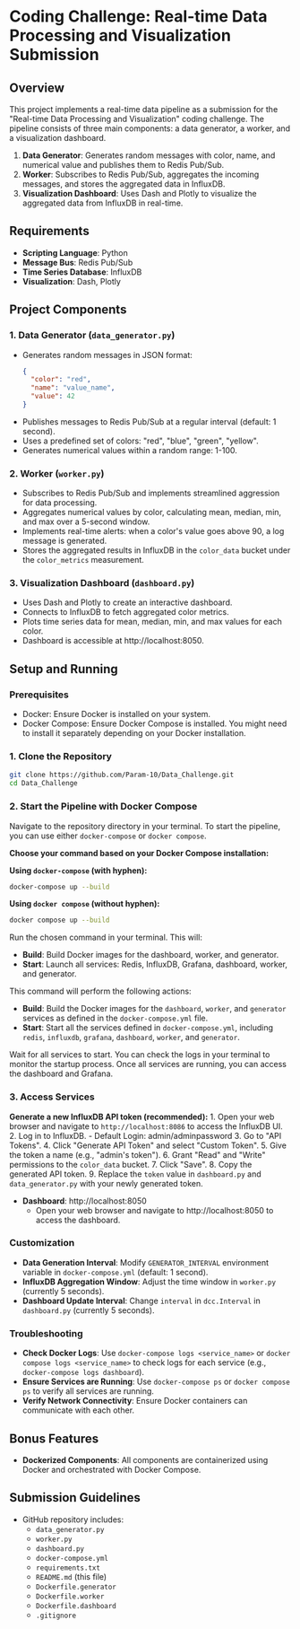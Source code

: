 # Coding Challenge: Real-time Data Processing and Visualization Submission

## Overview
This project implements a real-time data pipeline as a submission for the "Real-time Data Processing and Visualization" coding challenge. The pipeline consists of three main components: a data generator, a worker, and a visualization dashboard.

1. **Data Generator**:  Generates random messages with color, name, and numerical value and publishes them to Redis Pub/Sub.
2. **Worker**: Subscribes to Redis Pub/Sub, aggregates the incoming messages, and stores the aggregated data in InfluxDB.
3. **Visualization Dashboard**: Uses Dash and Plotly to visualize the aggregated data from InfluxDB in real-time.

## Requirements
- **Scripting Language**: Python
- **Message Bus**: Redis Pub/Sub
- **Time Series Database**: InfluxDB
- **Visualization**: Dash, Plotly

## Project Components

### 1. Data Generator (`data_generator.py`)
- Generates random messages in JSON format:
  ```json
  {
    "color": "red",
    "name": "value_name",
    "value": 42
  }
  ```
- Publishes messages to Redis Pub/Sub at a regular interval (default: 1 second).
- Uses a predefined set of colors: "red", "blue", "green", "yellow".
- Generates numerical values within a random range: 1-100.

### 2. Worker (`worker.py`)
- Subscribes to Redis Pub/Sub and implements streamlined aggression for data processing.
- Aggregates numerical values by color, calculating mean, median, min, and max over a 5-second window.
- Implements real-time alerts: when a color's value goes above 90, a log message is generated.
- Stores the aggregated results in InfluxDB in the `color_data` bucket under the `color_metrics` measurement.

### 3. Visualization Dashboard (`dashboard.py`)
- Uses Dash and Plotly to create an interactive dashboard.
- Connects to InfluxDB to fetch aggregated color metrics.
- Plots time series data for mean, median, min, and max values for each color.
- Dashboard is accessible at http://localhost:8050.

## Setup and Running

### Prerequisites
- Docker: Ensure Docker is installed on your system.
- Docker Compose: Ensure Docker Compose is installed. You might need to install it separately depending on your Docker installation.

### 1. Clone the Repository
```bash
git clone https://github.com/Param-10/Data_Challenge.git
cd Data_Challenge
```


### 2. Start the Pipeline with Docker Compose
Navigate to the repository directory in your terminal. To start the pipeline, you can use either `docker-compose` or `docker compose`.

**Choose your command based on your Docker Compose installation:**

**Using `docker-compose` (with hyphen):**
```bash
docker-compose up --build
```

**Using `docker compose` (without hyphen):**
```bash
docker compose up --build
```

Run the chosen command in your terminal. This will:
- **Build**: Build Docker images for the dashboard, worker, and generator.
- **Start**: Launch all services: Redis, InfluxDB, Grafana, dashboard, worker, and generator.

This command will perform the following actions:

- **Build**: Build the Docker images for the `dashboard`, `worker`, and `generator` services as defined in the `docker-compose.yml` file.
- **Start**: Start all the services defined in `docker-compose.yml`, including `redis`, `influxdb`, `grafana`, `dashboard`, `worker`, and `generator`.

Wait for all services to start. You can check the logs in your terminal to monitor the startup process. Once all services are running, you can access the dashboard and Grafana.

### 3. Access Services

  **Generate a new InfluxDB API token (recommended):**
    1. Open your web browser and navigate to `http://localhost:8086` to access the InfluxDB UI.
    2. Log in to InfluxDB. - Default Login: admin/adminpassword
    3. Go to "API Tokens".
    4. Click "Generate API Token" and select "Custom Token".
    5. Give the token a name (e.g., "admin's token").
    6. Grant "Read" and "Write" permissions to the `color_data` bucket.
    7. Click "Save".
    8. Copy the generated API token.
    9. Replace the `token` value in `dashboard.py` and `data_generator.py` with your newly generated token.

- **Dashboard**: http://localhost:8050
  - Open your web browser and navigate to http://localhost:8050 to access the dashboard.

### Customization
- **Data Generation Interval**: Modify `GENERATOR_INTERVAL` environment variable in `docker-compose.yml` (default: 1 second).
- **InfluxDB Aggregation Window**: Adjust the time window in `worker.py` (currently 5 seconds).
- **Dashboard Update Interval**: Change `interval` in `dcc.Interval` in `dashboard.py` (currently 5 seconds).

### Troubleshooting
- **Check Docker Logs**: Use `docker-compose logs <service_name>` or `docker compose logs <service_name>` to check logs for each service (e.g., `docker-compose logs dashboard`).
- **Ensure Services are Running**: Use `docker-compose ps` or `docker compose ps` to verify all services are running.
- **Verify Network Connectivity**: Ensure Docker containers can communicate with each other.

## Bonus Features
- **Dockerized Components**: All components are containerized using Docker and orchestrated with Docker Compose.

## Submission Guidelines
- GitHub repository includes:
  - `data_generator.py`
  - `worker.py`
  - `dashboard.py`
  - `docker-compose.yml`
  - `requirements.txt`
  - `README.md` (this file)
  - `Dockerfile.generator`
  - `Dockerfile.worker`
  - `Dockerfile.dashboard`
  - `.gitignore`

